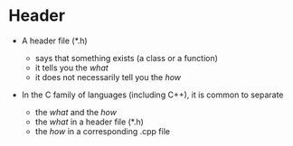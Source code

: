 # Header

* A header file (*.h)
  - says that something exists (a class or a function)
  - it tells you the *what*
  - it does not necessarily tell you the *how*
  
* In the C family of languages (including C++), it is common to separate 
  - the *what* and the *how*
  - the *what* in a header file (*.h)
  - the *how* in a corresponding .cpp file
  
